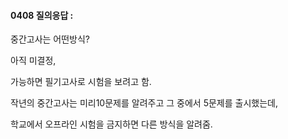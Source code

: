 #### 0408 질의응답 :

 중간고사는 어떤방식?

아직 미결정, 

가능하면 필기고사로 시험을 보려고 함.



작년의 중간고사는 미리10문제를 알려주고 그 중에서 5문제를 출시했는데, 

학교에서 오프라인 시험을 금지하면 다른 방식을 알려줌.

